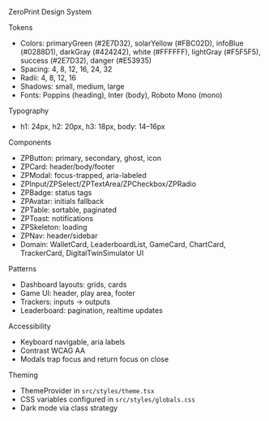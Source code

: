 ZeroPrint Design System

Tokens
- Colors: primaryGreen (#2E7D32), solarYellow (#FBC02D), infoBlue (#0288D1), darkGray (#424242), white (#FFFFFF), lightGray (#F5F5F5), success (#2E7D32), danger (#E53935)
- Spacing: 4, 8, 12, 16, 24, 32
- Radii: 4, 8, 12, 16
- Shadows: small, medium, large
- Fonts: Poppins (heading), Inter (body), Roboto Mono (mono)

Typography
- h1: 24px, h2: 20px, h3: 18px, body: 14–16px

Components
- ZPButton: primary, secondary, ghost, icon
- ZPCard: header/body/footer
- ZPModal: focus-trapped, aria-labeled
- ZPInput/ZPSelect/ZPTextArea/ZPCheckbox/ZPRadio
- ZPBadge: status tags
- ZPAvatar: initials fallback
- ZPTable: sortable, paginated
- ZPToast: notifications
- ZPSkeleton: loading
- ZPNav: header/sidebar
- Domain: WalletCard, LeaderboardList, GameCard, ChartCard, TrackerCard, DigitalTwinSimulator UI

Patterns
- Dashboard layouts: grids, cards
- Game UI: header, play area, footer
- Trackers: inputs → outputs
- Leaderboard: pagination, realtime updates

Accessibility
- Keyboard navigable, aria labels
- Contrast WCAG AA
- Modals trap focus and return focus on close

Theming
- ThemeProvider in `src/styles/theme.tsx`
- CSS variables configured in `src/styles/globals.css`
- Dark mode via class strategy


